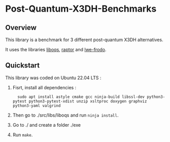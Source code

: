 # Post-Quantum-X3DH-Benchmarks

## Overview

This library is a benchmark for 3 different post-quantum X3DH alternatives.

It uses the libraries [liboqs](https://github.com/open-quantum-safe/liboqs), [raptor](https://github.com/zhenfeizhang/raptor) and [lwe-frodo](https://github.com/lwe-frodo/lwe-frodo).

## Quickstart

This library was coded on Ubuntu 22.04 LTS :

1. Fisrt, install all dependencies : 

		 sudo apt install astyle cmake gcc ninja-build libssl-dev python3-pytest python3-pytest-xdist unzip xsltproc doxygen graphviz python3-yaml valgrind

2. Then go to ./src/libs/liboqs and run `ninja install`.

3. Go to ./ and create a folder ./exe

4. Run `make`.
